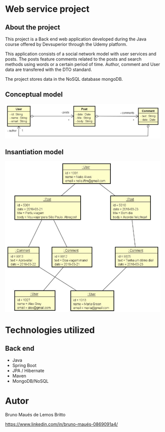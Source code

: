 # Web service project


## About the project

This project is a Back end web application developed during the Java course offered by Devsuperior through the Udemy platform. 

This application consists of a social network model with user services and posts. The posts feature comments related to the posts and search methods using words or a certain period of time. Author, comment and User data are transfered with the DTO standard.

The project stores data in the NoSQL database mongoDB.


## Conceptual model
![Modelo Conceitual](https://github.com/BrunoMauesBritto/Assets/blob/main/Model2.jpg)

## Insantiation model
![Modelo Conceitual](https://github.com/BrunoMauesBritto/Assets/blob/main/Instantiation2.jpg)


# Technologies utilized
## Back end
- Java
- Spring Boot
- JPA / Hibernate
- Maven
- MongoDB/NoSQL


# Autor

Bruno Maués de Lemos Britto

https://www.linkedin.com/in/bruno-maués-0869091a4/

